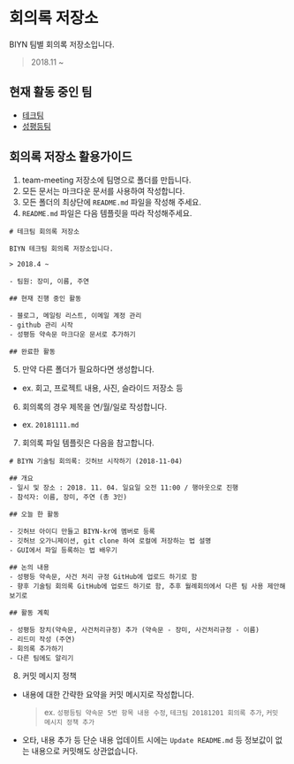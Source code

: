 # 회의록 저장소

BIYN 팀별 회의록 저장소입니다.

> 2018.11 ~

## 현재 활동 중인 팀

- [테크팀](https://github.com/BIYN-kr/team-meeting/tree/master/tech)
- [성평등팀](https://github.com/BIYN-kr/team-meeting/tree/master/gender)

## 회의록 저장소 활용가이드

1. team-meeting 저장소에 팀명으로 폴더를 만듭니다.
2. 모든 문서는 마크다운 문서를 사용하여 작성합니다.
3. 모든 폴더의 최상단에 `README.md` 파일을 작성해 주세요.
4. `README.md` 파일은 다음 템플릿을 따라 작성해주세요.

```
# 테크팀 회의록 저장소

BIYN 테크팀 회의록 저장소입니다.

> 2018.4 ~

- 팀원: 장미, 이름, 주연

## 현재 진행 중인 활동

- 블로그, 메일링 리스트, 이메일 계정 관리
- github 관리 시작
- 성평등 약속문 마크다운 문서로 추가하기

## 완료한 활동
```

5. 만약 다른 폴더가 필요하다면 생성합니다.
  - ex. 회고, 프로젝트 내용, 사진, 슬라이드 저장소 등

6. 회의록의 경우 제목을 연/월/일로 작성합니다.
  - ex. `20181111.md`

7. 회의록 파일 템플릿은 다음을 참고합니다.

```
# BIYN 기술팀 회의록: 깃허브 시작하기 (2018-11-04)

## 개요
- 일시 및 장소 : 2018. 11. 04. 일요일 오전 11:00 / 행아웃으로 진행
- 참석자: 이름, 장미, 주연 (총 3인)

## 오늘 한 활동

- 깃허브 아이디 만들고 BIYN-kr에 멤버로 등록
- 깃허브 오가니제이션, git clone 하여 로컬에 저장하는 법 설명
- GUI에서 파일 등록하는 법 배우기

## 논의 내용
- 성평등 약속문, 사건 처리 규정 GitHub에 업로드 하기로 함
- 향후 기술팀 회의록 GitHub에 업로드 하기로 함, 추후 월례회의에서 다른 팀 사용 제안해보기로

## 활동 계획

- 성평등 장치(약속문, 사건처리규정) 추가 (약속문 - 장미, 사건처리규정 - 이름)
- 리드미 작성 (주연)
- 회의록 추가하기
- 다른 팀에도 알리기
```

8. 커밋 메시지 정책

- 내용에 대한 간략한 요약을 커밋 메시지로 작성합니다.
  > ex. `성평등팀 약속문 5번 항목 내용 수정`, `테크팀 20181201 회의록 추가`, `커밋 메시지 정책 추가`

- 오타, 내용 추가 등 단순 내용 업데이트 시에는 `Update README.md` 등 정보값이 없는 내용으로 커밋해도 상관없습니다.
